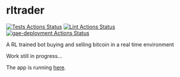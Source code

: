 # rltrader
[![Tests Actions Status](https://github.com/AntoineMath/rltrader/workflows/Tests/badge.svg)](https://github.com/AntoineMath/rltrader/actions)
[![Lint Actions Status](https://github.com/AntoineMath/rltrader/workflows/Lint/badge.svg)](https://github.com/AntoineMath/rltrader/actions)
[![gae-deployment Actions Status](https://github.com/AntoineMath/rltrader/workflows/gae-deployment/badge.svg)](https://github.com/AntoineMath/rltrader/actions)

A RL trained bot buying and selling bitcoin in a real time environment

Work still in progress...

The app is running [here](https://rl-trading-app.ew.r.appspot.com).


